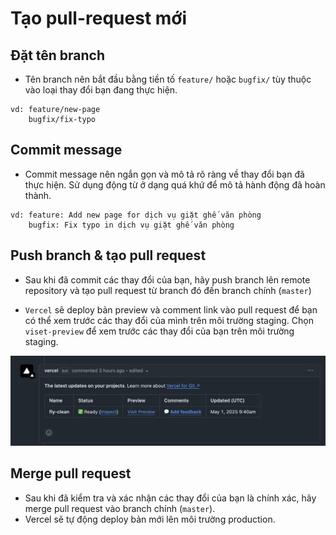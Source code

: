 # Tạo pull-request mới

## Đặt tên branch
- Tên branch nên bắt đầu bằng tiền tố `feature/` hoặc `bugfix/` tùy thuộc vào loại thay đổi bạn đang thực hiện.

```aiignore
vd: feature/new-page
    bugfix/fix-typo
```

## Commit message

- Commit message nên ngắn gọn và mô tả rõ ràng về thay đổi bạn đã thực hiện. Sử dụng động từ ở dạng quá khứ để mô tả hành động đã hoàn thành.

```aiignore
vd: feature: Add new page for dịch vụ giặt ghế văn phòng
    bugfix: Fix typo in dịch vụ giặt ghế văn phòng
```

## Push branch & tạo pull request
- Sau khi đã commit các thay đổi của bạn, hãy push branch lên remote repository và tạo pull request từ branch đó đến branch chính (`master`)

- `Vercel` sẽ deploy bản preview và comment link vào pull request để bạn có thể xem trước các thay đổi của mình trên môi trường staging. Chọn `viset-preview` để xem trước các thay đổi của bạn trên môi trường staging.

![vercel-comment.png](../public/vercel-comment.png)

## Merge pull request

- Sau khi đã kiểm tra và xác nhận các thay đổi của bạn là chính xác, hãy merge pull request vào branch chính (`master`).
- Vercel sẽ tự động deploy bản mới lên môi trường production.

